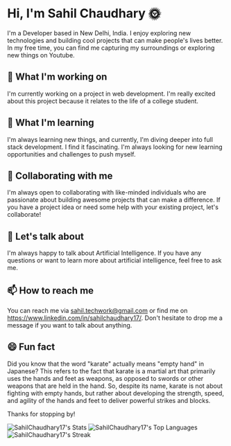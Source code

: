 # Hi, I'm Sahil Chaudhary 🌞

I'm a Developer based in New Delhi, India. I enjoy exploring new technologies and building cool projects that can make people's lives better. In my free time, you can find me capturing my surroundings or exploring new things on Youtube.

## 🔭 What I'm working on

I'm currently working on a project in web development. I'm really excited about this project because it relates to the life of a college student.

## 🌱 What I'm learning

I'm always learning new things, and currently, I'm diving deeper into full stack development. I find it fascinating. I'm always looking for new learning opportunities and challenges to push myself.

## 👯 Collaborating with me

I'm always open to collaborating with like-minded individuals who are passionate about building awesome projects that can make a difference. If you have a project idea or need some help with your existing project, let's collaborate!

## 💬 Let's talk about

I'm always happy to talk about Artificial Intelligence. If you have any questions or want to learn more about artificial intelligence, feel free to ask me.

## 📫 How to reach me

You can reach me via sahil.techwork@gmail.com or find me on https://www.linkedin.com/in/sahilchaudhary17/. Don't hesitate to drop me a message if you want to talk about anything.

## 😄 Fun fact

Did you know that the word "karate" actually means "empty hand" in Japanese? This refers to the fact that karate is a martial art that primarily uses the hands and feet as weapons, as opposed to swords or other weapons that are held in the hand. So, despite its name, karate is not about fighting with empty hands, but rather about developing the strength, speed, and agility of the hands and feet to deliver powerful strikes and blocks.

Thanks for stopping by!

![SahilChaudhary17's Stats](https://github-readme-stats.vercel.app/api?username=SahilChaudhary17&theme=vue-dark&show_icons=true&hide_border=true&count_private=true)
![SahilChaudhary17's Top Languages](https://github-readme-stats.vercel.app/api/top-langs/?username=SahilChaudhary17&theme=vue-dark&show_icons=true&hide_border=true&layout=compact)
![SahilChaudhary17's Streak](https://github-readme-streak-stats.herokuapp.com/?user=SahilChaudhary17&theme=vue-dark&hide_border=true)

<!---
SahilChaudhary17/SahilChaudhary17 is a ✨ special ✨ repository because its `README.md` (this file) appears on your GitHub profile.
You can click the Preview link to take a look at your changes.
--->
